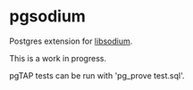 # pgsodium

Postgres extension for [libsodium](https://download.libsodium.org/doc/).

This is a work in progress.

pgTAP tests can be run with 'pg_prove test.sql'.
